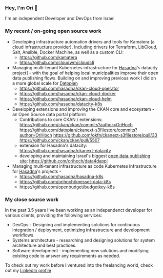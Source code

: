 ### Hey, I'm Ori 👋

I'm an independent Developer and DevOps from Israel

### My recent / on-going open source work

* Developing infrastructure automation drivers and tools for Kamatera (a cloud infrastructure provider). Including drivers for Terraform, LibCloud, Salt, Ansible, Docker Machine, as well as a custom CLI:
  * https://github.com/kamatera
  * https://github.com/cloudwm/cloudcli
* Managing multi-tenant Kubernetes infrastructure for [Hasadna](https://www.hasadna.org.il/en/)'s datacity project] - with the goal of helping local municipalities improve their open data publishing flows. Building on and improving previous work I did on a more global scale for [Datopian](https://www.datopian.com/)
  * https://github.com/hasadna/ckan-cloud-operator
  * https://github.com/hasadna/ckan-cloud-docker
  * https://github.com/hasadna/ckan-cloud-helm
  * https://github.com/hasadna/datacity-k8s
* Developing extensions and improving the CKAN core and ecosystem - an Open Source data portal platform
  * Contributions to core CKAN / extensions: https://github.com/ckan/ckan/commits?author=OriHoch https://github.com/datopian/ckanext-s3filestore/commits?author=OriHoch https://github.com/okfn/ckanext-s3filestore/pull/33 https://github.com/ckan/ckan/pull/5507
  * extension for Hasadna's datacity: https://github.com/hasadna/ckanext-datacity
  * developing and maintaining Israel's biggest [open data publishing site](https://www.odata.org.il/): https://github.com/orihoch/data4dappl
* Managing multi-tenant infrastructure as code Kubernetes infrastructure for [Hasadna](https://www.hasadna.org.il/en/)'s projects - 
  * https://github.com/hasadna/hasadna-k8s
  * https://github.com/orihoch/knesset-data-k8s
  * https://github.com/openbudget/budgetkey-k8s

### My close source work

In the past 3.5 years I've been working as an independenct developer for various clients, providing the following services:

* DevOps - Designing and implementing solutions for continuous integration / deployment, optimizing infrastructure and development workflows.
* Systems architecture - researching and designing solutions for system architecture and best practices.
* Software development - implementing new solutions and modifying existing code to answer any requirements as needed.

To check out my work before I ventured into the freelancing world, check out my [LinkedIn profile](https://www.linkedin.com/in/ori-hoch-bb62b033/)
